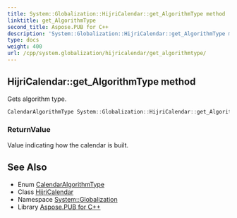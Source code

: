 ```yaml
---
title: System::Globalization::HijriCalendar::get_AlgorithmType method
linktitle: get_AlgorithmType
second_title: Aspose.PUB for C++
description: 'System::Globalization::HijriCalendar::get_AlgorithmType method. Gets algorithm type in C++.'
type: docs
weight: 400
url: /cpp/system.globalization/hijricalendar/get_algorithmtype/
---
```

## HijriCalendar::get_AlgorithmType method


Gets algorithm type.

```cpp
CalendarAlgorithmType System::Globalization::HijriCalendar::get_AlgorithmType() const override
```


### ReturnValue

Value indicating how the calendar is built.

## See Also

* Enum [CalendarAlgorithmType](../../calendaralgorithmtype/)
* Class [HijriCalendar](../)
* Namespace [System::Globalization](../../)
* Library [Aspose.PUB for C++](../../../)
